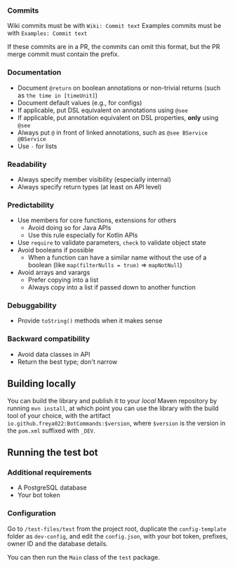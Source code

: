 [//]: # (most of it is from https://kotlinlang.org/docs/jvm-api-guidelines-introduction.html)

### Commits
Wiki commits must be with `Wiki: Commit text`
Examples commits must be with `Examples: Commit text`

If these commits are in a PR, the commits can omit this format, 
but the PR merge commit must contain the prefix.

### Documentation
- Document `@return` on boolean annotations or non-trivial returns (such as `the time in [timeUnit]`)
- Document default values (e.g., for configs)
- If applicable, put DSL equivalent on annotations using `@see`
- If applicable, put annotation equivalent on DSL properties, **only** using `@see`
- Always put `@` in front of linked annotations, such as `@see BService @BService`
- Use `-` for lists

### Readability
- Always specify member visibility (especially internal)
- Always specify return types (at least on API level)

### Predictability
- Use members for core functions, extensions for others
  - Avoid doing so for Java APIs
  - Use this rule especially for Kotlin APIs
- Use `require` to validate parameters, `check` to validate object state
- Avoid booleans if possible
  - When a function can have a similar name without the use of a boolean (like `map(filterNulls = true)` => `mapNotNull`)
- Avoid arrays and varargs
  - Prefer copying into a list 
  - Always copy into a list if passed down to another function

### Debuggability
- Provide `toString()` methods when it makes sense

### Backward compatibility
- Avoid data classes in API
- Return the best type; don't narrow

## Building locally
You can build the library and publish it to your *local* Maven repository by running `mvn install`,
at which point you can use the library with the build tool of your choice, 
with the artifact `io.github.freya022:BotCommands:$version`, 
where `$version` is the version in the `pom.xml` suffixed with `_DEV`.

## Running the test bot

### Additional requirements

* A PostgreSQL database
* Your bot token

### Configuration
Go to `/test-files/test` from the project root, duplicate the `config-template` folder as `dev-config`,
and edit the `config.json`, with your bot token, prefixes, owner ID and the database details.

You can then run the `Main` class of the `test` package.